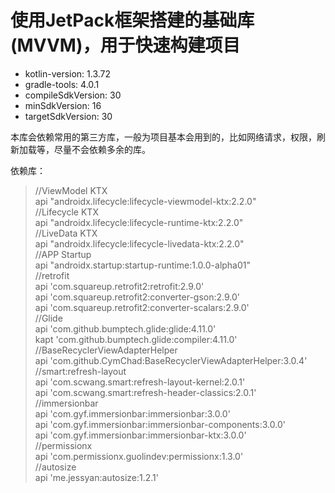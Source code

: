 # 使用JetPack框架搭建的基础库(MVVM)，用于快速构建项目

- kotlin-version: 1.3.72
- gradle-tools: 4.0.1
- compileSdkVersion: 30
- minSdkVersion: 16
- targetSdkVersion: 30

本库会依赖常用的第三方库，一般为项目基本会用到的，比如网络请求，权限，刷新加载等，尽量不会依赖多余的库。

依赖库：

> //ViewModel KTX  
api "androidx.lifecycle:lifecycle-viewmodel-ktx:2.2.0"  
//Lifecycle KTX  
api "androidx.lifecycle:lifecycle-runtime-ktx:2.2.0"  
//LiveData KTX  
api "androidx.lifecycle:lifecycle-livedata-ktx:2.2.0"  
//APP Startup  
api "androidx.startup:startup-runtime:1.0.0-alpha01"  
//retrofit  
api 'com.squareup.retrofit2:retrofit:2.9.0'  
api 'com.squareup.retrofit2:converter-gson:2.9.0'  
api 'com.squareup.retrofit2:converter-scalars:2.9.0'  
//Glide  
api 'com.github.bumptech.glide:glide:4.11.0'  
kapt 'com.github.bumptech.glide:compiler:4.11.0'  
//BaseRecyclerViewAdapterHelper  
api 'com.github.CymChad:BaseRecyclerViewAdapterHelper:3.0.4'  
//smart:refresh-layout  
api 'com.scwang.smart:refresh-layout-kernel:2.0.1'  
api 'com.scwang.smart:refresh-header-classics:2.0.1'  
//immersionbar  
api 'com.gyf.immersionbar:immersionbar:3.0.0'  
api 'com.gyf.immersionbar:immersionbar-components:3.0.0'  
api 'com.gyf.immersionbar:immersionbar-ktx:3.0.0'  
//permissionx  
api 'com.permissionx.guolindev:permissionx:1.3.0'  
//autosize  
api 'me.jessyan:autosize:1.2.1'  